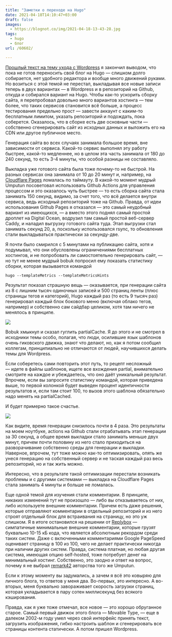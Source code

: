 ```yaml
---
title: "Заметки о переходе на Hugo"
date: 2021-04-18T14:10:47+03:00
draft: false
images:
  - https://blognot.co/img/2021-04-18-13-43-28.jpg
tags:
  - hugo
  - блог
url: /60602/

---
```

[Прошлый текст на тему ухода с Wordpress](/60485/) я закончил выводом, что пока не готов переносить свой блог на Hugo — слишком долго собирается, нет удобного редактора и вообще много движений руками. Но возиться с этой темой не перестал, выкладывая все новые записи теперь в двух вариантах — в Wordpress и в репозиторий на Github, откуда и собирался вариант на Hugo.
Чтобы как-то ускорить сборку сайта, я перепробовал довольно много вариантов хостинга — тем более, что таких сервисов становится всё больше, а процесс тестирования предельно прост — завести аккаунт с каким-то бесплатным лимитом, указать репозиторий и подождать, пока соберется. Оказалось, что в сборке есть две основные части — собственно сгенерировать сайт из исходных данных и выложить его на CDN или другое публичное место.

Генерация сайта во всех случаях занимала большое время, вне зависимости от сервиса. Какой-то сервис выполнял эту работу быстрее, какой-то медленнее, но в целом эта часть занимала от 180 до 240 секунд, то есть 3-4 минуты, что особой разницы не составляло. 

Выкладка уже готового сайта была тоже почему-то не быстрой. На разных сервисах она занимала от 10 до 20 минут и, например, на [Cloudflare Pages](https://pages.cloudflare.com/) ломалась по таймауту. 
В какой-то момент мудрый Umputun посоветовал использовать Github Actions для управления процессом и это оказалось чуть быстрее — то есть сборка сайта стала занимать 150 секунд, видимо, за счет того, что всё делается внутри сервиса, ведь исходный репозиторий тоже на Github. Правда, от идеи использования Github Pages я отказался — это самый неудобный вариант из имеющихся, — а вместо этого поднял самый простой дроплет на Digital Ocean, водрузил там самый простой веб-сервер Caddy, и наладил выгрузку готового сайта туда. Этап выгрузки стал занимать секунд 20, а, поскольку использовался rsync, то обновления стали выкладываться практически за секунду-две. 

Я почти было смирился с 5 минутами на публикацию сайта, хотя и подумывал, что они обусловлены ограничениями бесплатных хостингов, и не попробовать ли самостоятельно генерировать сайт, — но тут не менее мудрый bobuk попросил ему показать статистику сборки, которая вызывается командой

	hugo --templateMetrics --templateMetricsHints

Результат показал страшную вещь — оказывается, при генерации сайта из 8 с лишним тысяч одиночных записей и 500 страниц ленты (плюс страницы тегов и категорий), Hugo каждый раз (то есть 9 тысяч раз) генерировал каждый блок бокового меню (включая облако тегов, например) и собственно сам сайдбар целиком, хотя там ничего не менялось в принципе. 

![](/img/2021-04-18-13-43-08.jpg)

Bobuk хмыкнул и сказал гуглить partialCache. Я до этого и не смотрел в исходники темы особо, полагая, что люди, осилившие язык шаблонов очень гиковского движка, знают что делают, но, как я потом сообщил коллегам, принципиально не отличаются от людей, научившихся делать темы для Wordpress.

Если соберетесь сами повторить этот путь, то рецепт несложный — идете в файлы шаблонов, ищете все вхождения partial, внимательно смотрите на каждое и убеждаетесь, что оно даёт уникальный результат. Впрочем, если вы запросите статистику командой, которая приведена выше, то первой колонкой будет выведен процент идентичности результатов и, если там стоит 100, то вызов этого шаблона обязательно надо менять на partialCached.

И будет примерно такое счастье.

![](/img/2021-04-18-13-43-28.jpg)

Как видите, время генерации снизилось почти в 4 раза. Это результаты на моем ноутбуке, actions на Github стали отрабатывать этап генерации за 30 секунд, а общее время выкладки стало занимать меньше двух минут, причем почти половину из него стало приходиться на разворачивание собственно среды для генерации и выкладки. Наверное, впрочем, тут тоже можно как-то оптимизировать, опять же унеся генерацию на собственный сервер и не таская каждый раз весь репозиторий, но и так жить можно.

Интересно, что в результате такой оптимизации перестали возникать проблемы и с другими системами — выкладка на Cloudflare Pages стала занимать 4 минуты и больше не ломалась. 

Еще одной темой для изучения стали комментарии. В принципе, никаких изменений тут не произошло — либо вы отказываетесь от них, либо используете внешние комментарии. Причем есть даже решения, которые отправляют комментарии в отдельный репозиторий и из него строят отдельный блок для встраивания на страницу, но это уж слишком. Я в итоге остановился на решении от [Replybox](https://getreplybox.com) — симпатичные минимальные внешние комментарии, которые грузят буквально 10-15 кБ кода, что является абсолютным рекордом среди таких систем. Даже с включенными комментариями Google PageSpeed оценивает страницу в 100 из 100, чего не делает практически никогда при наличии других систем. Правда, система платная, но любая другая система, имеющая опцию self-hosted, тоже потребует денег на минимальный хостинг. Собственно, это заодно и ответ на вопрос, почему я не выбрал [remark42](https://remark42.com/) авторства того же Umputun.

Если к этому моменту вы задумались, а зачем я всё это ковыряю для личного блога, то ответов у меня два. Во-первых, это интересно. А во-вторых, меня буквально завораживает скорость загрузки страниц, которая укладывается в пару сотен миллисекунд без всякого кэширования. 

Правда, как я уже тоже отмечал, все новое — это хорошо обруганное старое. Самый первый движок этого блога — Movable Type, — еще в далеком 2002-м году умел через свой интерфейс принять текст, загрузить изображения, гибко настроить шаблон и сгенерировать все страницы контента статически. А потом пришел Wordpress. 
